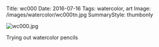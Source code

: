 Title: wc000
Date: 2016-07-16
Tags: watercolor, art
Image: /images/watercolor/wc000tn.jpg
SummaryStyle: thumbonly

![wc000.jpg]({static}/images/watercolor/wc000.jpg)

Trying out watercolor pencils
